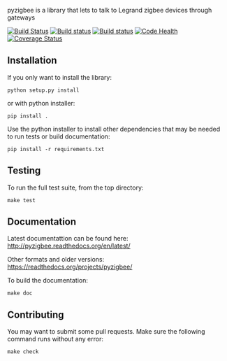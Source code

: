 pyzigbee is a library that lets to talk to Legrand zigbee devices through gateways

[![Build Status](https://travis-ci.org/pierreroth64/pyzigbee.svg?branch=master)](https://travis-ci.org/pierreroth64/pyzigbee)
[![Build status](https://ci.appveyor.com/api/projects/status/gnccdbmn420v6fo7/branch/master?svg=true)](https://ci.appveyor.com/project/pierreroth64/pyzigbee) [![Build status](https://readthedocs.org/projects/pyzigbee/badge/)](http://pyzigbee.readthedocs.org/en/latest/) [![Code Health](https://landscape.io/github/pierreroth64/pyzigbee/master/landscape.svg?style=flat)](https://landscape.io/github/pierreroth64/pyzigbee/master) [![Coverage Status](https://coveralls.io/repos/pierreroth64/pyzigbee/badge.svg?branch=master&service=github)](https://coveralls.io/github/pierreroth64/pyzigbee?branch=master)


Installation
------------

If you only want to install the library:

    python setup.py install

or with python installer:

    pip install .

Use the python installer to install other dependencies that may be needed to run tests or build documentation:

    pip install -r requirements.txt

Testing
-------

To run the full test suite, from the top directory:

    make test

Documentation
-------------

Latest documentattion can be found here: http://pyzigbee.readthedocs.org/en/latest/

Other formats and older versions: https://readthedocs.org/projects/pyzigbee/

To build the documentation:

    make doc

Contributing
------------

You may want to submit some pull requests. Make sure the following command runs without any error:

    make check
